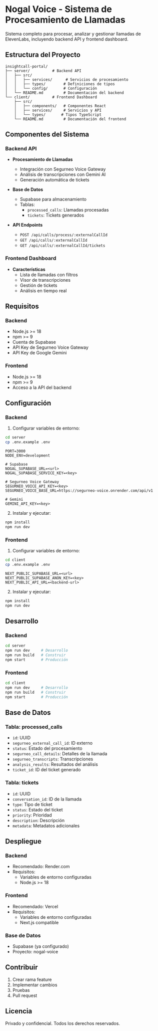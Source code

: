 # Nogal Voice - Sistema de Procesamiento de Llamadas

Sistema completo para procesar, analizar y gestionar llamadas de ElevenLabs, incluyendo backend API y frontend dashboard.

## Estructura del Proyecto

```
insightcall-portal/
├── server/          # Backend API
│   ├── src/
│   │   ├── services/      # Servicios de procesamiento
│   │   ├── types/        # Definiciones de tipos
│   │   └── config/       # Configuración
│   └── README.md         # Documentación del backend
└── client/          # Frontend Dashboard
    ├── src/
    │   ├── components/   # Componentes React
    │   ├── services/     # Servicios y API
    │   └── types/       # Tipos TypeScript
    └── README.md         # Documentación del frontend
```

## Componentes del Sistema

### Backend API

- **Procesamiento de Llamadas**
  - Integración con Segurneo Voice Gateway
  - Análisis de transcripciones con Gemini AI
  - Generación automática de tickets

- **Base de Datos**
  - Supabase para almacenamiento
  - Tablas:
    - `processed_calls`: Llamadas procesadas
    - `tickets`: Tickets generados

- **API Endpoints**
  - `POST /api/calls/process/:externalCallId`
  - `GET /api/calls/:externalCallId`
  - `GET /api/calls/:externalCallId/tickets`

### Frontend Dashboard

- **Características**
  - Lista de llamadas con filtros
  - Visor de transcripciones
  - Gestión de tickets
  - Análisis en tiempo real

## Requisitos

### Backend
- Node.js >= 18
- npm >= 9
- Cuenta de Supabase
- API Key de Segurneo Voice Gateway
- API Key de Google Gemini

### Frontend
- Node.js >= 18
- npm >= 9
- Acceso a la API del backend

## Configuración

### Backend

1. Configurar variables de entorno:
```bash
cd server
cp .env.example .env
```

```env
PORT=3000
NODE_ENV=development

# Supabase
NOGAL_SUPABASE_URL=<url>
NOGAL_SUPABASE_SERVICE_KEY=<key>

# Segurneo Voice Gateway
SEGURNEO_VOICE_API_KEY=<key>
SEGURNEO_VOICE_BASE_URL=https://segurneo-voice.onrender.com/api/v1

# Gemini
GEMINI_API_KEY=<key>
```

2. Instalar y ejecutar:
```bash
npm install
npm run dev
```

### Frontend

1. Configurar variables de entorno:
```bash
cd client
cp .env.example .env
```

```env
NEXT_PUBLIC_SUPABASE_URL=<url>
NEXT_PUBLIC_SUPABASE_ANON_KEY=<key>
NEXT_PUBLIC_API_URL=<backend-url>
```

2. Instalar y ejecutar:
```bash
npm install
npm run dev
```

## Desarrollo

### Backend
```bash
cd server
npm run dev     # Desarrollo
npm run build   # Construir
npm start       # Producción
```

### Frontend
```bash
cd client
npm run dev     # Desarrollo
npm run build   # Construir
npm start       # Producción
```

## Base de Datos

### Tabla: processed_calls
- `id`: UUID
- `segurneo_external_call_id`: ID externo
- `status`: Estado del procesamiento
- `segurneo_call_details`: Detalles de la llamada
- `segurneo_transcripts`: Transcripciones
- `analysis_results`: Resultados del análisis
- `ticket_id`: ID del ticket generado

### Tabla: tickets
- `id`: UUID
- `conversation_id`: ID de la llamada
- `type`: Tipo de ticket
- `status`: Estado del ticket
- `priority`: Prioridad
- `description`: Descripción
- `metadata`: Metadatos adicionales

## Despliegue

### Backend
- Recomendado: Render.com
- Requisitos:
  - Variables de entorno configuradas
  - Node.js >= 18

### Frontend
- Recomendado: Vercel
- Requisitos:
  - Variables de entorno configuradas
  - Next.js compatible

### Base de Datos
- Supabase (ya configurado)
- Proyecto: nogal-voice

## Contribuir

1. Crear rama feature
2. Implementar cambios
3. Pruebas
4. Pull request

## Licencia

Privado y confidencial. Todos los derechos reservados. 